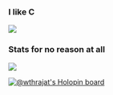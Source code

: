 ### I like C

![](https://github-readme-stats.vercel.app/api/top-langs/?username=wthrajat&layout=compact&bg_color=DEG,051c61,121b60,1b1960,22175f,28155e,2d135d,32105b,370d5a,3b0a59,3f0657&text_color=4BC9ED)

### Stats for no reason at all

![](https://github-readme-stats.vercel.app/api?username=wthrajat&show_icons=true&theme=radical&count_private=true&hide=stars&icon_color=39FF14&border_radius=1&bg_color=DEG,051c61,121b60,1b1960,22175f,28155e,2d135d,32105b,370d5a,3b0a59,3f0657)

[![@wthrajat's Holopin board](https://holopin.me/wthrajat)](https://holopin.io/@wthrajat)
